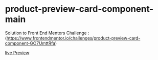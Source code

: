 # product-preview-card-component-main
Solution to Front End Mentors Challenge : (https://www.frontendmentor.io/challenges/product-preview-card-component-GO7UmttRfa)

[live Preview](https://droidhazard.github.io/product-preview-card-component-main/)
